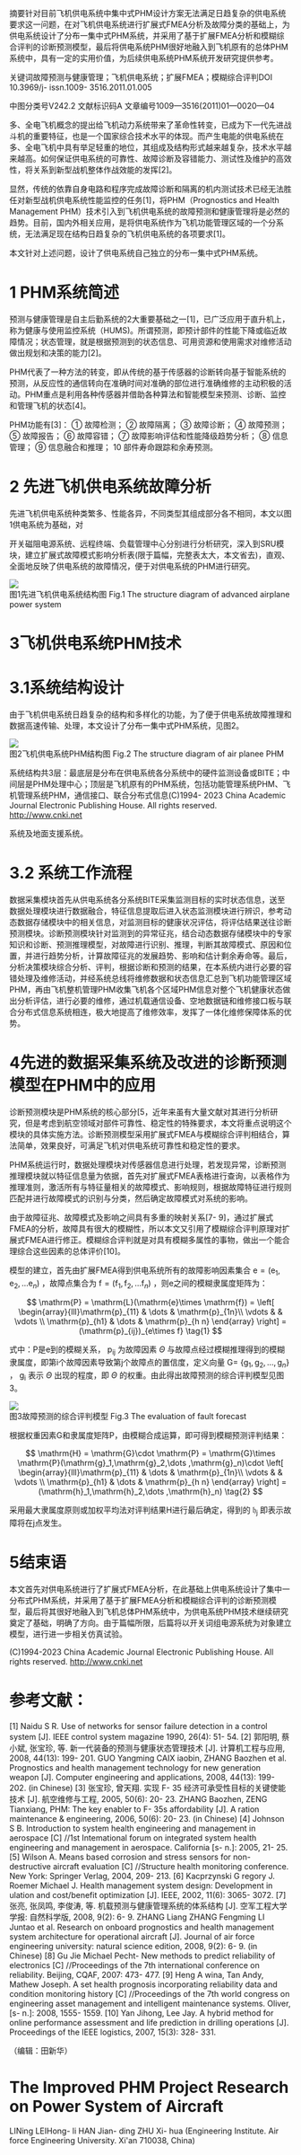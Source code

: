 摘要针对目前飞机供电系统中集中式PHM设计方案无法满足日趋复杂的供电系统要求这一问题，在对飞机供电系统进行扩展式FMEA分析及故障分类的基础上，为供电系统设计了分布一集中式PHM系统，并采用了基于扩展FMEA分析和模糊综合评判的诊断预测模型，最后将供电系统PHM很好地融入到飞机原有的总体PHM系统中，具有一定的实用价值，为后续供电系统PHM系统开发研究提供参考。

关键词故障预测与健康管理；飞机供电系统；扩展FMEA；模糊综合评判DOI 10.3969/j- issn.1009- 3516.2011.01.005

中图分类号V242.2 文献标识码A 文章编号1009—3516(2011)01—0020—04

多、全电飞机概念的提出给飞机动力系统带来了革命性转变，已成为下一代先进战斗机的重要特征，也是一个国家综合技术水平的体现。而产生电能的供电系统在多、全电飞机中具有举足轻重的地位，其组成及结构形式越来越复杂，技术水平越来越高。如何保证供电系统的可靠性、故障诊断及容错能力、测试性及维护的高效性，将关系到新型战机整体作战效能的发挥[2]。

显然，传统的依靠自身电路和程序完成故障诊断和隔离的机内测试技术已经无法胜任对新型战机供电系统性能监控的任务[1]，将PHM（Prognostics and Health Management PHM）技术引入到飞机供电系统的故障预测和健康管理将是必然的趋势。目前，国内外相关应用，是将供电系统作为飞机功能管理区域的一个分系统，无法满足现在结构日趋复杂的飞机供电系统的各项要求[1]。

本文针对上述问题，设计了供电系统自己独立的分布一集中式PHM系统。

# 1 PHM系统简述

预测与健康管理是自主后勤系统的2大重要基础之一[1]，已广泛应用于直升机上，称为健康与使用监控系统（HUMS)。所谓预测，即预计部件的性能下降或临近故障情况；状态管理，就是根据预测到的状态信息、可用资源和使用需求对维修活动做出规划和决策的能力[2]。

PHM代表了一种方法的转变，即从传统的基于传感器的诊断转向基于智能系统的预测，从反应性的通信转向在准确时间对准确的部位进行准确维修的主动积极的活动。PHM重点是利用各种传感器并借助各种算法和智能模型来预测、诊断、监控和管理飞机的状态[4]。

PHM功能有[3]：  $①$  故障检测；  $②$  故障隔离；  $③$  故障诊断；  $④$  故障预测；  $⑤$  故障报告；  $⑥$  故障容错；  $⑦$  故障影响评估和性能降级趋势分析；  $⑧$  信息管理；  $⑨$  信息融合和推理；  $10$  部件寿命跟踪和余寿预测。

# 2 先进飞机供电系统故障分析

先进飞机供电系统种类繁多、性能各异，不同类型其组成部分各不相同，本文以图1供电系统为基础，对

开关磁阻电源系统、远程终端、负载管理中心分别进行分析研究，深入到SRU模块，建立扩展式故障模式影响分析表(限于篇幅，完整表太大，本文省去)，直观、全面地反映了供电系统的故障情况，便于对供电系统的PHM进行研究。

![](https://cdn-mineru.openxlab.org.cn/result/2025-09-11/f4fcc93d-6d0e-4b8c-a5ce-e23209314c9b/28e08ec47eb61274b8516b9843fe84193f93aa1554b531cc7764a63767f27fa8.jpg)  
图1先进飞机供电系统结构图 Fig.1 The structure diagram of advanced airplane power system

# 3飞机供电系统PHM技术

# 3.1系统结构设计

由于飞机供电系统日趋复杂的结构和多样化的功能，为了便于供电系统故障推理和数据高速传输、处理，本文设计了分布一集中式PHM系统，见图2。

![](https://cdn-mineru.openxlab.org.cn/result/2025-09-11/f4fcc93d-6d0e-4b8c-a5ce-e23209314c9b/cb09e788d02d437debb0cfeb29d35d121361a8cc81c101a8fcf61a63f444669b.jpg)  
图2飞机供电系统PHM结构图 Fig.2 The structure diagram of air planee PHM

系统结构共3层：最底层是分布在供电系统各分系统中的硬件监测设备或BITE；中间层是PHM处理中心；顶层是飞机原有的PHM系统，包括功能管理系统PHM、飞机管理系统PHM，通信接口、联合分布式信息(C)1994- 2023 China Academic Journal Electronic Publishing House. All rights reserved. http://www.cnki.net

系统及地面支援系统。

# 3.2 系统工作流程

数据采集模块首先从供电系统各分系统BITE采集监测目标的实时状态信息，送至数据处理模块进行数据融合，特征信息提取后进入状态监测模块进行辨识，参考动态数据存储模块中的相关信息，对监测目标的健康状况评估，将评估结果送往诊断预测模块。诊断预测模块针对监测到的异常征兆，结合动态数据存储模块中的专家知识和诊断、预测推理模型，对故障进行识别、推理，判断其故障模式、原因和位置，并进行趋势分析，计算故障征兆的发展趋势、影响和估计剩余寿命等。最后，分析决策模块综合分析、评判，根据诊断和预测的结果，在本系统内进行必要的容错处理及维修活动，并经系统总线将维修数据和状态信息汇总到飞机功能管理区域PHM，再由飞机整机管理PHM收集飞机各个区域PHM信息对整个飞机健康状态做出分析评估，进行必要的维修，通过机载通信设备、空地数据链和维修接口板与联合分布式信息系统相连，极大地提高了维修效率，发挥了一体化维修保障体系的优势。

# 4先进的数据采集系统及改进的诊断预测模型在PHM中的应用

诊断预测模块是PHM系统的核心部分[5，近年来虽有大量文献对其进行分析研究，但是考虑到航空领域对部件可靠性、稳定性的特殊要求，本文将重点说明这个模块的具体实施方法。诊断预测模型采用扩展式FMEA与模糊综合评判相结合，算法简单，效果良好，可满足飞机对供电系统可靠性和稳定性的要求。

PHM系统运行时，数据处理模块对传感器信息进行处理，若发现异常，诊断预测推理模块就以特征信息量为依据，首先对扩展式FMEA表格进行查询，以表格作为推理准则，激活所有与特征量相关的故障模式、影响规则，根据故障特征进行规则匹配并进行故障模式的识别与分类，然后确定故障模式对系统的影响。

由于故障征兆、故障模式及影响之间具有多重的映射关系[7- 9]，通过扩展式FMEA的分析，故障具有很大的模糊性，所以本文又引用了模糊综合评判原理对扩展式FMEA进行修正。模糊综合评判就是对具有模糊多属性的事物，做出一个能合理综合这些因素的总体评价[10]。

模型的建立，首先由扩展FMEA得到供电系统所有的故障影响因素集合  $\mathrm{e} = (\mathrm{e}_1,\mathrm{e}_2,\dots \mathrm{e}_n)$  ，故障点集合为  $\mathrm{f} = (\mathrm{f}_1,\mathrm{f}_2,\dots \mathrm{f}_n)$  ，则e之间的模糊隶属度矩阵为：

$$
\mathrm{P} = \mathrm{L}(\mathrm{e}\times \mathrm{f}) = \left[ \begin{array}{lll}\mathrm{p}_{11} & \dots & \mathrm{p}_{1n}\\ \vdots & & \vdots \\ \mathrm{p}_{h1} & \dots & \mathrm{p}_{h n} \end{array} \right] = (\mathrm{p}_{ij})_{e\times f} \tag{1}
$$

式中：P是e到的模糊关系，  $\mathrm{p_{ij}}$  为故障因素  $\Theta$  与故障点经过模糊推理得到的模糊隶属度，即第i个故障因素导致第j个故障点的置信度，定义向量  $\mathrm{G} =$ $\{\mathrm{g}_1,\mathrm{g}_2,\dots ,\mathrm{g}_n\}$  ，  $\mathrm{g_i}$  表示  $\Theta$  出现的程度，即  $\Theta$  的权重。由此得出故障预测的综合评判模型见图  $3。$

![](https://cdn-mineru.openxlab.org.cn/result/2025-09-11/f4fcc93d-6d0e-4b8c-a5ce-e23209314c9b/c74167e377d41787acae67e6d9ad9f86827640c107fe549b7f362bec79565ba5.jpg)  
图3故障预测的综合评判模型 Fig.3 The evaluation of fault forecast

根据权重因素G和隶属度矩阵P，由模糊合成运算，即可得到模糊预测评判结果：

$$
\mathrm{H} = \mathrm{G}\cdot \mathrm{P} = \mathrm{G}\times \mathrm{P}(\mathrm{g}_1,\mathrm{g}_2,\dots ,\mathrm{g}_n)\cdot \left[ \begin{array}{lll}\mathrm{p}_{11} & \dots & \mathrm{p}_{1n}\\ \vdots & & \vdots \\ \mathrm{p}_{h1} & \dots & \mathrm{p}_{h n} \end{array} \right] = (\mathrm{h}_1,\mathrm{h}_2,\dots ,\mathrm{h}_n) \tag{2}
$$

采用最大隶属度原则或加权平均法对评判结果H进行最后确定，得到的  $\mathfrak{h}_{\mathrm{j}}$  即表示故障将在j点发生。

# 5结束语

本文首先对供电系统进行了扩展式FMEA分析，在此基础上供电系统设计了集中一分布式PHM系统，并采用了基于扩展FMEA分析和模糊综合评判的诊断预测模型，最后将其很好地融入到飞机总体PHM系统中，为供电系统PHM技术继续研究奠定了基础，明确了方向。由于篇幅所限，后篇将以开关词组电源系统为对象建立模型，进行进一步相关仿真试验。

(C)1994-2023 China Academic Journal Electronic Publishing House. All rights reserved. http://www.cnki.net

# 参考文献：

[1] Naidu S R. Use of networks for sensor failure detection in a control system [J]. IEEE control system magazine 1990, 26(4): 51- 54.  [2] 郭阳明, 蔡小斌, 张宝珍, 等. 新一代装备的预测与健康状态管理技术 [J]. 计算机工程与应用, 2008, 44(13): 199- 201.  GUO Yangming CAIX iaobin, ZHANG Baozhen et al. Prognostics and health management technology for new generation weapon [J]. Computer engineering and applications, 2008, 44(13): 199- 202. (in Chinese)  [3] 张宝珍, 曾天翔. 实现 F- 35 经济可承受性目标的关键使能技术 [J]. 航空维修与工程, 2005, 50(6): 20- 23.  ZHANG Baozhen, ZENG Tianxiang, PHM: The key enabler to F- 35s affordability [J]. A ration maintenance & engineering, 2006, 50(6): 20- 23. (in Chinese)  [4] Johnson S B. Introduction to system health engineering and management in aerospace [C] //1st Intemational forum on integrated system health engineering and management in aerospace. California [s- n.]: 2005, 21- 25.  [5] Wilson A. Means based corrosion and stress sensors for non- destructive aircraft evaluation [C] //Structure health monitoring conference. New York: Springer Verlag, 2004, 209- 213.  [6] Kacprzynski G regory J. Roemer Michael J. Health management system design: Development in ulation and cost/benefit optimization [J]. IEEE, 2002, 11(6): 3065- 3072.  [7] 张亮, 张凤鸣, 李俊涛, 等. 机载预测与健康管理系统的体系结构 [J]. 空军工程大学学报: 自然科学版, 2008, 9(2): 6- 9.  ZHANG Liang ZHANG Fengming LI Juntao et al. Research on onboard prognostics and health management system architecture for operational aircraft [J]. Journal of air force engineering university: natural science edition, 2008, 9(2): 6- 9. (in Chinese)  [8] Gu Jie Michael Pecht- New methods to predict reliability of electronics [C] //Proceedings of the 7th international conference on reliability. Beijing, CQAF, 2007: 473- 477.  [9] Heng A wina, Tan Andy, Mathew Joseph. A set health prognosis incorporating reliability data and condition monitoring history [C] //Proceedings of the 7th world congress on engineering asset management and intelligent maintenance systems. Oliver, [s- n.]: 2008, 1555- 1559.  [10] Yan Jihong, Lee Jay. A hybrid method for online performance assessment and life prediction in drilling operations [J]. Proceedings of the IEEE logistics, 2007, 15(3): 328- 331.

（编辑：田新华）

# The Improved PHM Project Research on Power System of Aircraft

LINing LEIHong- li HAN Jian- ding ZHU Xi- hua (Engineering Institute. Air force Engineering University. Xi'an 710038, China)
